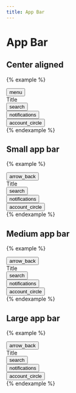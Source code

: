 ```yaml
---
title: App Bar
---
```


# App Bar

## Center aligned

{% example %}
<div class="app-bar">
  <div class="app-bar__action">
    <button type="button" class="button button--icon">
      <span class="material-icons">menu</span>
    </button>
  </div>
  <div class="app-bar__title text-align-center">
    Title
  </div>
  <div class="app-bar__action">
    <button type="button" class="button button--icon">
      <span class="material-icons">search</span>
    </button>
  </div>
  <div class="app-bar__action">
    <button type="button" class="button button--icon">
      <span class="material-icons">notifications</span>
    </button>
  </div>
  <div class="app-bar__action">
    <button type="button" class="button button--icon">
      <span class="material-icons">account_circle</span>
    </button>
  </div>
</div>
{% endexample %}

## Small app bar

{% example %}
<div class="app-bar">
  <div class="app-bar__action">
    <button type="button" class="button button--icon">
      <span class="material-icons">arrow_back</span>
    </button>
  </div>
  <div class="app-bar__title">
    Title
  </div>
  <div class="app-bar__action">
    <button type="button" class="button button--icon">
      <span class="material-icons">search</span>
    </button>
  </div>
  <div class="app-bar__action">
    <button type="button" class="button button--icon">
      <span class="material-icons">notifications</span>
    </button>
  </div>
  <div class="app-bar__action">
    <button type="button" class="button button--icon">
      <span class="material-icons">account_circle</span>
    </button>
  </div>
</div>
{% endexample %}

## Medium app bar

{% example %}
<div class="app-bar app-bar--medium">
  <div class="app-bar__action">
    <button type="button" class="button button--icon">
      <span class="material-icons">arrow_back</span>
    </button>
  </div>
  <div class="app-bar__title">
    Title
  </div>
  <div class="app-bar__action">
    <button type="button" class="button button--icon">
      <span class="material-icons">search</span>
    </button>
  </div>
  <div class="app-bar__action">
    <button type="button" class="button button--icon">
      <span class="material-icons">notifications</span>
    </button>
  </div>
  <div class="app-bar__action">
    <button type="button" class="button button--icon">
      <span class="material-icons">account_circle</span>
    </button>
  </div>
</div>
{% endexample %}

## Large app bar

{% example %}
<div class="app-bar app-bar--large">
  <div class="app-bar__action">
    <button type="button" class="button button--icon">
      <span class="material-icons">arrow_back</span>
    </button>
  </div>
  <div class="app-bar__title">
    Title
  </div>
  <div class="app-bar__action">
    <button type="button" class="button button--icon">
      <span class="material-icons">search</span>
    </button>
  </div>
  <div class="app-bar__action">
    <button type="button" class="button button--icon">
      <span class="material-icons">notifications</span>
    </button>
  </div>
  <div class="app-bar__action">
    <button type="button" class="button button--icon">
      <span class="material-icons">account_circle</span>
    </button>
  </div>
</div>
{% endexample %}
